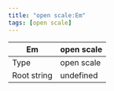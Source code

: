 ```yaml
---
title: "open scale:Em"
tags: [open scale]
---
```


|Em|open scale|
|---|---|
|Type|open scale|
|Root string|undefined|

